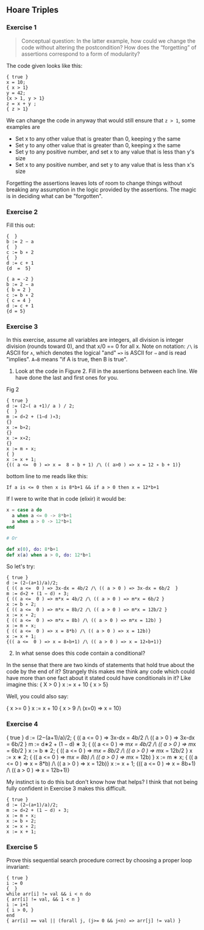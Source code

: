 ## Hoare Triples

### Exercise 1

> Conceptual question: In the latter example, how could we change the code without altering the postcondition? How does the “forgetting” of assertions correspond to a form of modularity?

The code given looks like this:

```
{ true }
x = 10;
{ x > 1}
y = 42;
{x > 1, y > 1}
z = x + y ;
{ z > 1}
```

We can change the code in anyway that would still ensure that `z > 1`, some examples are

- Set x to any other value that is greater than 0, keeping y the same
- Set y to any other value that is greater than 0, keeping x the same
- Set y to any positive number, and set x to any value that is less than y's size
- Set x to any positive number, and set y to any value that is less than x's size

Forgetting the assertions leaves lots of room to change things without breaking any assumption in the logic provided by the assertions. The magic is in deciding what can be "forgotten".

### Exercise 2

Fill this out:

```
{  }
b := 2 − a
{  }
c := b ∗ 2
{  }
d := c + 1
{d  =  5}
```

```
{ a = -2 }
b := 2 − a
{ b = 2 }
c := b ∗ 2
{ c = 4 }
d := c + 1
{d = 5}
```

### Exercise 3

In this exercise, assume all variables are integers, all division is integer division (rounds toward 0), and that x/0 == 0 for all x. Note on notation: `/\` is ASCII for `∧`, which denotes the logical "and" `=>` is ASCII for `⇒` and is read "implies". `A⇒B` means "if A is true, then B is true".

1.  Look at the code in Figure 2. Fill in the assertions between each line. We have done the last and first ones for you.

Fig 2

```
{ true }
d := (2−( a +1)/ a ) / 2;
{  }
m := d∗2 + (1−d )∗3;
{}
x := b∗2;
{}
x := x∗2;
{}
x := m ∗ x;
{ }
x := x + 1;
{(( a <=  0 ) => x =  8 ∗ b + 1) /\ (( a>0 ) => x = 12 ∗ b + 1)}
```

bottom line to me reads like this:

```
If a is <= 0 then x is 8*b+1 && if a > 0 then x = 12*b+1
```

If I were to write that in code (elixir) it would be:

```elixir
x = case a do
  a when a <= 0 -> 8*b+1
  a when a > 0 -> 12*b+1
end

# Or

def x(0), do: 8*b+1
def x(a) when a > 0, do: 12*b+1
```

So let's try:

```
{ true }
d := (2−(a+1)/a)/2;
{ (( a <=  0 ) => 3x-dx = 4b/2 /\ (( a > 0 ) => 3x-dx = 6b/2  }
m := d∗2 + (1 − d) ∗ 3;
{ (( a <=  0 ) => m*x = 4b/2 /\ (( a > 0 ) => m*x = 6b/2 }
x := b ∗ 2;
{ (( a <=  0 ) => m*x = 8b/2 /\ (( a > 0 ) => m*x = 12b/2 }
x := x ∗ 2;
{ (( a <=  0 ) => m*x = 8b) /\ (( a > 0 ) => m*x = 12b) }
x := m ∗ x;
{ (( a <=  0 ) => x = 8*b) /\ (( a > 0 ) => x = 12b)}
x := x + 1;
{(( a <=  0 ) => x = 8∗b+1) /\ (( a > 0 ) => x = 12∗b+1)}
```

2.  In what sense does this code contain a conditional?

In the sense that there are two kinds of statements that hold true about the code by the end of it? Strangely this makes me think any code which could have more than one fact about it stated could have
conditionals in it? Like imagine this:
{ X > 0 }
x := x + 10
{ x > 5}

Well, you could also say:

{ x >= 0 }
x := x + 10
{ x > 9 /\ (x=0) => x = 10}

### Exercise 4

{ true }
d := (2−(a+1)/a)/2;
{ (( a <= 0 ) => 3x-dx = 4b/2 /\ (( a > 0 ) => 3x-dx = 6b/2 }
m := d∗2 + (1 − d) ∗ 3;
{ (( a <= 0 ) => m*x = 4b/2 /\ (( a > 0 ) => m*x = 6b/2 }
x := b ∗ 2;
{ (( a <= 0 ) => m*x = 8b/2 /\ (( a > 0 ) => m*x = 12b/2 }
x := x ∗ 2;
{ (( a <= 0 ) => m*x = 8b) /\ (( a > 0 ) => m*x = 12b) }
x := m ∗ x;
{ (( a <= 0 ) => x = 8\*b) /\ (( a > 0 ) => x = 12b)}
x := x + 1;
{(( a <= 0 ) => x = 8b+1) /\ (( a > 0 ) => x = 12b+1)}

My instinct is to do this but don't know how that helps? I think that not being fully confident in Exercise 3 makes this difficult.

```
{ true }
d := (2−(a+1)/a)/2;
m := d∗2 + (1 − d) ∗ 3;
x := m ∗ x;
x := b ∗ 2;
x := x ∗ 2;
x := x + 1;
```

### Exercise 5

Prove this sequential search procedure correct by choosing a proper loop invariant:

```
{ true }
i := 0
{  }
while arr[i] != val && i < n do
{ arr[i] != val, && 1 < n }
i := i+1
{ i > 0, }
end
{ arr[i] == val || (forall j, (j>= 0 && j<n) => arr[j] != val) }
```






